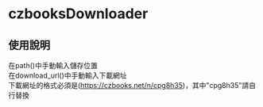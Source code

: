 # czbooksDownloader  
## 使用說明  
在path()中手動輸入儲存位置  
在download_url()中手動輸入下載網址  
下載網址的格式必須是(https://czbooks.net/n/cpg8h35)，其中"cpg8h35"請自行替換  
